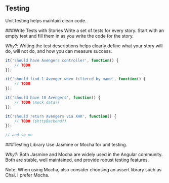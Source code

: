 ## Testing

Unit testing helps maintain clean code.

###Write Tests with Stories
Write a set of tests for every story. Start with an empty test and fill them in as you write the code for the story.

*Why?*: Writing the test descriptions helps clearly define what your story will do, will not do, and how you can measure success.
```javascript
it('should have Avengers controller', function() {
    // TODO
});

it('should find 1 Avenger when filtered by name', function() {
    // TODO
});

it('should have 10 Avengers', function() {
    // TODO (mock data?)
});

it('should return Avengers via XHR', function() {
    // TODO ($httpBackend?)
});

// and so on
 ```

###Testing Library
Use Jasmine or Mocha for unit testing.

*Why?*: Both Jasmine and Mocha are widely used in the Angular community. Both are stable, well maintained, and provide robust testing features.

Note: When using Mocha, also consider choosing an assert library such as Chai. I prefer Mocha.


